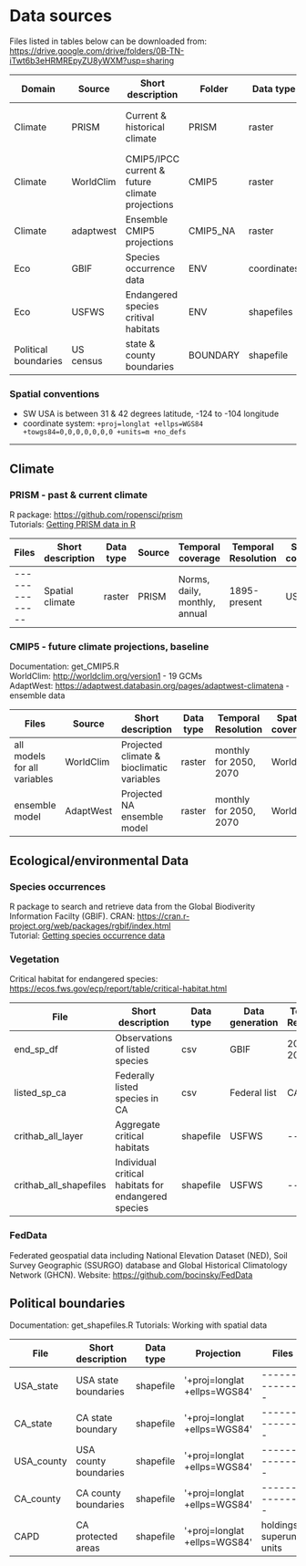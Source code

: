 # Data sources   
Files listed in tables below can be downloaded from: https://drive.google.com/drive/folders/0B-TN-iTwt6b3eHRMREpyZU8yWXM?usp=sharing  

| Domain | Source | Short description | Folder | Data type | Temporal coverage | Temporal Resolution | Spatial coverage | Spatial resolution | Source URL |      
| ---- | ----- | ------------ | -- | ------- | ---------- | ---------- | ----------- | ----- |  ----------------- |  
| Climate | PRISM | Current & historical climate | PRISM | raster | 1895-present | annual, monthly, daily, norms | USA | 4km or 800m | http://prism.oregonstate.edu/ |   
| Climate | WorldClim | CMIP5/IPCC current & future climate projections | CMIP5 | raster | 2050, 2070 | monthly | World | 10, 5, 2.5 min(~4km), 30secs | http://worldclim.org/version1 |   
| Climate | adaptwest | Ensemble CMIP5 projections | CMIP5_NA | raster | 2020, 2050, 2080 | monthly | North America | 1 km | https://adaptwest.databasin.org/pages/adaptwest-climatena |  
| Eco | GBIF | Species occurrence data | ENV | coordinates | varies | Day | World | lat/long | http://www.gbif.org/ |  
| Eco | USFWS | Endangered species critival habitats | ENV | shapefiles | current | -- | -- | -- |  https://ecos.fws.gov/ecp/report/table/critical-habitat.html |  
| Political boundaries | US census | state & county boundaries | BOUNDARY | shapefile | -- | -- | USA | -- | ftp://ftp2.census.gov/geo/tiger/TIGER2016/ |   


### Spatial conventions  
+ SW USA is between 31 & 42 degrees latitude, -124 to -104 longitude  
+ coordinate system: `+proj=longlat +ellps=WGS84 +towgs84=0,0,0,0,0,0,0 +units=m +no_defs`  

___________________________   

## Climate 
### PRISM  - past & current climate  
R package: https://github.com/ropensci/prism  
Tutorials: [Getting PRISM data in R](http://rpubs.com/collnell/get_prism)  

| Files | Short description | Data type |  Source | Temporal coverage | Temporal Resolution | Spatial coverage | Spatial resolution | Source URL | 
| -------------- | ----------------- | --------- | --------- | ----------------- | ------------------- | ---------------- | ------------------ | ------------ | 
| -------------- | Spatial climate | raster | PRISM | Norms, daily, monthly, annual | 1895-present | USA | 4km or 800m | http://www.prism.oregonstate.edu/ |  

### CMIP5 - future climate projections, baseline       
Documentation: get_CMIP5.R  
WorldClim: http://worldclim.org/version1 - 19 GCMs     
AdaptWest: https://adaptwest.databasin.org/pages/adaptwest-climatena - ensemble data    

| Files | Source | Short description | Data type |  Temporal Resolution | Spatial coverage | Spatial resolution | Source URL |  
| -------------- | ----------------- | --------- | --------------- | ----------------- | ------------------- | ---------------- | ------------------ |     
| all models for all variables | WorldClim | Projected climate & bioclimatic variables | raster | monthly for 2050, 2070 | World | 2.5min | http://worldclim.org/cmip5_2.5m |   
| ensemble model | AdaptWest | Projected NA ensemble model | raster | monthly for 2050, 2070 | World | 2.5min | http://worldclim.org/cmip5_2.5m |

 
## Ecological/environmental Data  
### Species occurrences  
R package to search and retrieve data from the Global Biodiverity Information Facilty (GBIF).
CRAN: https://cran.r-project.org/web/packages/rgbif/index.html  
Tutorial: [Getting species occurrence data](http://rpubs.com/collnell/get_spdata)  

### Vegetation  
Critical habitat for endangered species: https://ecos.fws.gov/ecp/report/table/critical-habitat.html    

| File | Short description | Data type | Data generation | Temporal Resolution | Spatial coverage | Spatial resolution | Source URL | 
| ------------------ | ------------------ | ------------------ | ------------------ | ------------------ | ------------------ | ------------------ | ------------------ |  
| end_sp_df | Observations of listed species  | csv | GBIF | 2007-2017 | Western USA | coordinates | ------------------ |  
| listed_sp_ca | Federally listed species in CA | csv | Federal list | CA | ---------------- |  https://ecos.fws.gov/ecp0/reports/species-listed-by-state-report?state=CA&status=listed | ------------------ |   
| crithab_all_layer | Aggregate critical habitats | shapefile | USFWS | -- | USA | -- | https://ecos.fws.gov/ecp/report/table/critical-habitat.html |  
| crithab_all_shapefiles | Individual critical habitats for endangered species | shapefile | USFWS | -- | USA | -- | https://ecos.fws.gov/ecp/report/table/critical-habitat.html |  

### FedData
Federated geospatial data including National Elevation Dataset (NED), Soil Survey Geographic (SSURGO) database and Global Historical Climatology Network (GHCN).
Website: https://github.com/bocinsky/FedData

## Political boundaries    
Documentation: get_shapefiles.R
Tutorials: Working with spatial data 

| File | Short description | Data type | Projection | Files | Data generation | Temporal Resolution | Spatial coverage | Spatial resolution | Source URL | 
| -------------- | ----------------- | --------- | --------- | --------------- | ----------------- | ------------------- | ---------------- | ------------------ | ------------ |
| USA_state | USA state boundaries | shapefile | '+proj=longlat +ellps=WGS84' | --------------- | 2016 | --------------- | USA | ------------------ | ftp://ftp2.census.gov/geo/tiger/TIGER2016/STATE/tl_2016_us_state.zip |
| CA_state | CA state boundary | shapefile | '+proj=longlat +ellps=WGS84' | --------------- | 2016 | --------------- | CA | ------------------ | ftp://ftp2.census.gov/geo/tiger/TIGER2016/STATE/tl_2016_us_state.zip |
| USA_county | USA county boundaries | shapefile | '+proj=longlat +ellps=WGS84' | --------------- | 2016 | --------------- | USA | ------------------ | ftp://ftp2.census.gov/geo/tiger/TIGER2016/STATE/tl_2016_us_state.zip |
| CA_county | CA county boundaries | shapefile | '+proj=longlat +ellps=WGS84' | --------------- | 2016 | --------------- | CA | ------------------ | ftp://ftp2.census.gov/geo/tiger/TIGER2016/STATE/tl_2016_us_county.zip | 
| CAPD | CA protected areas | shapefile | '+proj=longlat +ellps=WGS84' | holdings, superunit, units | 2016 | --------------- | CA | ------------------ | --------- | 




